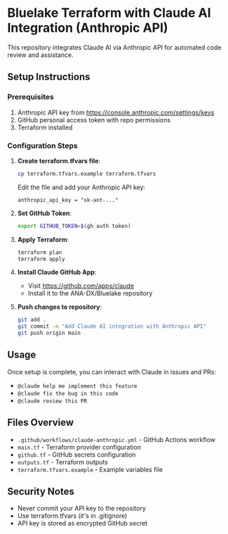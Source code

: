 # Bluelake Terraform with Claude AI Integration (Anthropic API)

This repository integrates Claude AI via Anthropic API for automated code review and assistance.

## Setup Instructions

### Prerequisites
1. Anthropic API key from https://console.anthropic.com/settings/keys
2. GitHub personal access token with repo permissions
3. Terraform installed

### Configuration Steps

1. **Create terraform.tfvars file**:
   ```bash
   cp terraform.tfvars.example terraform.tfvars
   ```
   Edit the file and add your Anthropic API key:
   ```hcl
   anthropic_api_key = "sk-ant-..."
   ```

2. **Set GitHub Token**:
   ```bash
   export GITHUB_TOKEN=$(gh auth token)
   ```

3. **Apply Terraform**:
   ```bash
   terraform plan
   terraform apply
   ```

4. **Install Claude GitHub App**:
   - Visit https://github.com/apps/claude
   - Install it to the ANA-DX/Bluelake repository

5. **Push changes to repository**:
   ```bash
   git add .
   git commit -m "Add Claude AI integration with Anthropic API"
   git push origin main
   ```

## Usage

Once setup is complete, you can interact with Claude in issues and PRs:

- `@claude help me implement this feature`
- `@claude fix the bug in this code`
- `@claude review this PR`

## Files Overview

- `.github/workflows/claude-anthropic.yml` - GitHub Actions workflow
- `main.tf` - Terraform provider configuration
- `github.tf` - GitHub secrets configuration
- `outputs.tf` - Terraform outputs
- `terraform.tfvars.example` - Example variables file

## Security Notes

- Never commit your API key to the repository
- Use terraform.tfvars (it's in .gitignore)
- API key is stored as encrypted GitHub secret